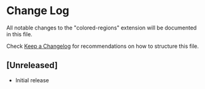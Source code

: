 # Change Log
All notable changes to the "colored-regions" extension will be documented in this file.

Check [Keep a Changelog](http://keepachangelog.com/) for recommendations on how to structure this file.

## [Unreleased]
- Initial release